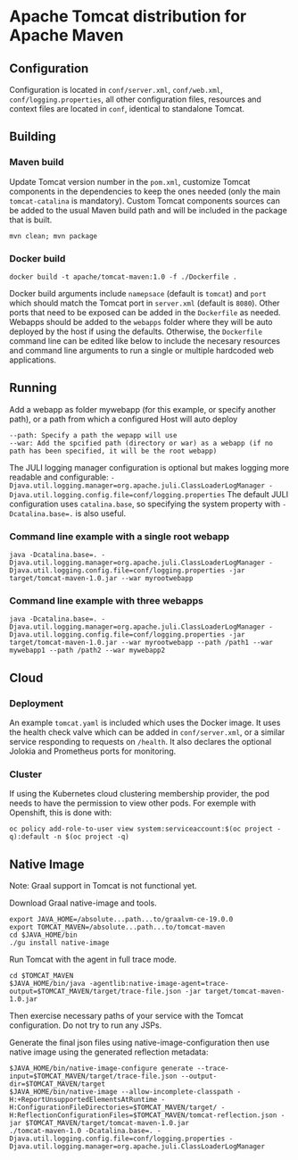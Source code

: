 <!--

    Licensed to the Apache Software Foundation (ASF) under one
    or more contributor license agreements.  See the NOTICE file
    distributed with this work for additional information
    regarding copyright ownership.  The ASF licenses this file
    to you under the Apache License, Version 2.0 (the
    "License"); you may not use this file except in compliance
    with the License.  You may obtain a copy of the License at

      http://www.apache.org/licenses/LICENSE-2.0

    Unless required by applicable law or agreed to in writing,
    software distributed under the License is distributed on an
    "AS IS" BASIS, WITHOUT WARRANTIES OR CONDITIONS OF ANY
    KIND, either express or implied.  See the License for the
    specific language governing permissions and limitations
    under the License.

-->

# Apache Tomcat distribution for Apache Maven

## Configuration

Configuration is located in `conf/server.xml`, `conf/web.xml`, `conf/logging.properties`, all other configuration files, resources and context files are located in `conf`, identical to standalone Tomcat.

## Building

### Maven build

Update Tomcat version number in the `pom.xml`, customize Tomcat components in the dependencies to keep the ones needed (only the main `tomcat-catalina` is mandatory). Custom Tomcat components sources can be added to the usual Maven build path and will be included in the package that is built.
```
mvn clean; mvn package
```

### Docker build

```
docker build -t apache/tomcat-maven:1.0 -f ./Dockerfile .
```
Docker build arguments include `namepsace` (default is `tomcat`) and `port` which should match the Tomcat port in `server.xml` (default is `8080`). Other ports that need to be exposed can be added in the `Dockerfile` as needed. Webapps should be added to the `webapps` folder where they will be auto deployed by the host if using the defaults. Otherwise, the `Dockerfile` command line can be edited like below to include the necesary resources and command line arguments to run a single or multiple hardcoded web applications.

## Running

Add a webapp as folder mywebapp (for this example, or specify another path), or a path from which a configured Host will auto deploy
```
--path: Specify a path the wepapp will use
--war: Add the spcified path (directory or war) as a webapp (if no path has been specified, it will be the root webapp)
```

The JULI logging manager configuration is optional but makes logging more readable and configurable:
`-Djava.util.logging.manager=org.apache.juli.ClassLoaderLogManager -Djava.util.logging.config.file=conf/logging.properties`
The default JULI configuration uses `catalina.base`, so specifying the system property with `-Dcatalina.base=.` is also useful.

### Command line example with a single root webapp

```
java -Dcatalina.base=. -Djava.util.logging.manager=org.apache.juli.ClassLoaderLogManager -Djava.util.logging.config.file=conf/logging.properties -jar target/tomcat-maven-1.0.jar --war myrootwebapp
```

### Command line example with three webapps

```
java -Dcatalina.base=. -Djava.util.logging.manager=org.apache.juli.ClassLoaderLogManager -Djava.util.logging.config.file=conf/logging.properties -jar target/tomcat-maven-1.0.jar --war myrootwebapp --path /path1 --war mywebapp1 --path /path2 --war mywebapp2
```

## Cloud

### Deployment

An example `tomcat.yaml` is included which uses the Docker image. It uses the health check valve which can be added in `conf/server.xml`, or a similar service responding to requests on `/health`. It also declares the optional Jolokia and Prometheus ports for monitoring.

### Cluster

If using the Kubernetes cloud clustering membership provider, the pod needs to have the permission to view other pods. For exemple with Openshift, this is done with:
```
oc policy add-role-to-user view system:serviceaccount:$(oc project -q):default -n $(oc project -q)
```

## Native Image

Note: Graal support in Tomcat is not functional yet.

Download Graal native-image and tools.
```
export JAVA_HOME=/absolute...path...to/graalvm-ce-19.0.0
export TOMCAT_MAVEN=/absolute...path...to/tomcat-maven
cd $JAVA_HOME/bin
./gu install native-image
```
Run Tomcat with the agent in full trace mode.
```
cd $TOMCAT_MAVEN
$JAVA_HOME/bin/java -agentlib:native-image-agent=trace-output=$TOMCAT_MAVEN/target/trace-file.json -jar target/tomcat-maven-1.0.jar
```
Then exercise necessary paths of your service with the Tomcat configuration. Do not try to run any JSPs.

Generate the final json files using native-image-configuration then use native image using the generated reflection metadata:
```
$JAVA_HOME/bin/native-image-configure generate --trace-input=$TOMCAT_MAVEN/target/trace-file.json --output-dir=$TOMCAT_MAVEN/target
$JAVA_HOME/bin/native-image --allow-incomplete-classpath -H:+ReportUnsupportedElementsAtRuntime -H:ConfigurationFileDirectories=$TOMCAT_MAVEN/target/ -H:ReflectionConfigurationFiles=$TOMCAT_MAVEN/tomcat-reflection.json -jar $TOMCAT_MAVEN/target/tomcat-maven-1.0.jar
./tomcat-maven-1.0 -Dcatalina.base=. -Djava.util.logging.config.file=conf/logging.properties -Djava.util.logging.manager=org.apache.juli.ClassLoaderLogManager
```
